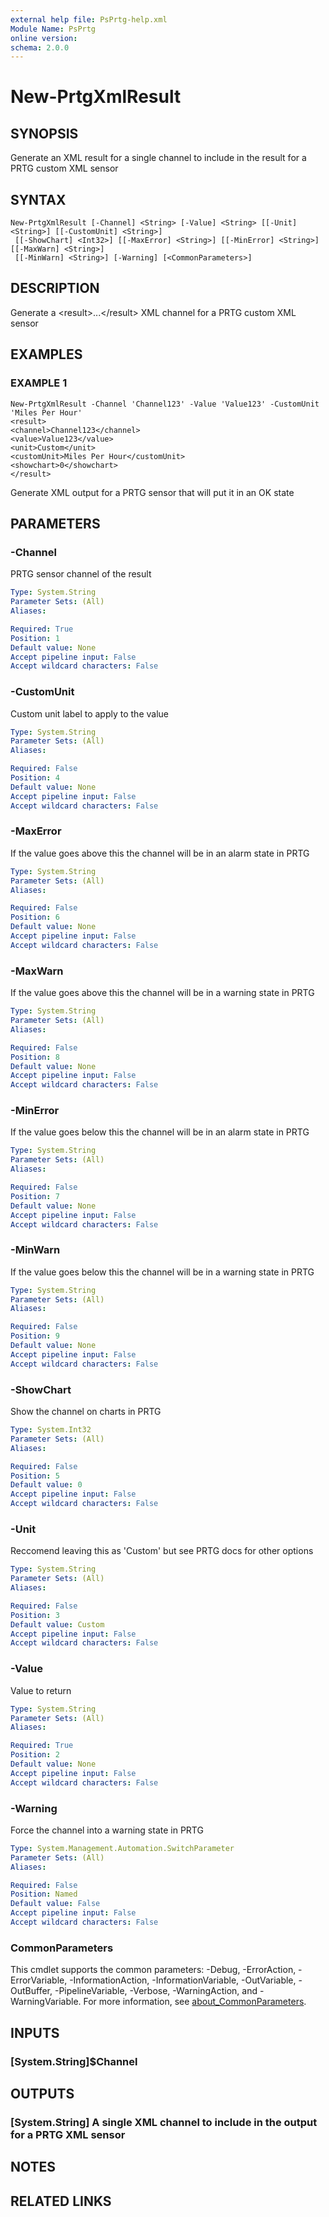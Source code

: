 ```yaml
---
external help file: PsPrtg-help.xml
Module Name: PsPrtg
online version:
schema: 2.0.0
---
```


# New-PrtgXmlResult

## SYNOPSIS
Generate an XML result for a single channel to include in the result for a PRTG custom XML sensor

## SYNTAX

```
New-PrtgXmlResult [-Channel] <String> [-Value] <String> [[-Unit] <String>] [[-CustomUnit] <String>]
 [[-ShowChart] <Int32>] [[-MaxError] <String>] [[-MinError] <String>] [[-MaxWarn] <String>]
 [[-MinWarn] <String>] [-Warning] [<CommonParameters>]
```

## DESCRIPTION
Generate a \<result\>...\</result\> XML channel for a PRTG custom XML sensor

## EXAMPLES

### EXAMPLE 1
```
New-PrtgXmlResult -Channel 'Channel123' -Value 'Value123' -CustomUnit 'Miles Per Hour'
<result>
<channel>Channel123</channel>
<value>Value123</value>
<unit>Custom</unit>
<customUnit>Miles Per Hour</customUnit>
<showchart>0</showchart>
</result>
```

Generate XML output for a PRTG sensor that will put it in an OK state

## PARAMETERS

### -Channel
PRTG sensor channel of the result

```yaml
Type: System.String
Parameter Sets: (All)
Aliases:

Required: True
Position: 1
Default value: None
Accept pipeline input: False
Accept wildcard characters: False
```

### -CustomUnit
Custom unit label to apply to the value

```yaml
Type: System.String
Parameter Sets: (All)
Aliases:

Required: False
Position: 4
Default value: None
Accept pipeline input: False
Accept wildcard characters: False
```

### -MaxError
If the value goes above this the channel will be in an alarm state in PRTG

```yaml
Type: System.String
Parameter Sets: (All)
Aliases:

Required: False
Position: 6
Default value: None
Accept pipeline input: False
Accept wildcard characters: False
```

### -MaxWarn
If the value goes above this the channel will be in a warning state in PRTG

```yaml
Type: System.String
Parameter Sets: (All)
Aliases:

Required: False
Position: 8
Default value: None
Accept pipeline input: False
Accept wildcard characters: False
```

### -MinError
If the value goes below this the channel will be in an alarm state in PRTG

```yaml
Type: System.String
Parameter Sets: (All)
Aliases:

Required: False
Position: 7
Default value: None
Accept pipeline input: False
Accept wildcard characters: False
```

### -MinWarn
If the value goes below this the channel will be in a warning state in PRTG

```yaml
Type: System.String
Parameter Sets: (All)
Aliases:

Required: False
Position: 9
Default value: None
Accept pipeline input: False
Accept wildcard characters: False
```

### -ShowChart
Show the channel on charts in PRTG

```yaml
Type: System.Int32
Parameter Sets: (All)
Aliases:

Required: False
Position: 5
Default value: 0
Accept pipeline input: False
Accept wildcard characters: False
```

### -Unit
Reccomend leaving this as 'Custom' but see PRTG docs for other options

```yaml
Type: System.String
Parameter Sets: (All)
Aliases:

Required: False
Position: 3
Default value: Custom
Accept pipeline input: False
Accept wildcard characters: False
```

### -Value
Value to return

```yaml
Type: System.String
Parameter Sets: (All)
Aliases:

Required: True
Position: 2
Default value: None
Accept pipeline input: False
Accept wildcard characters: False
```

### -Warning
Force the channel into a warning state in PRTG

```yaml
Type: System.Management.Automation.SwitchParameter
Parameter Sets: (All)
Aliases:

Required: False
Position: Named
Default value: False
Accept pipeline input: False
Accept wildcard characters: False
```

### CommonParameters
This cmdlet supports the common parameters: -Debug, -ErrorAction, -ErrorVariable, -InformationAction, -InformationVariable, -OutVariable, -OutBuffer, -PipelineVariable, -Verbose, -WarningAction, and -WarningVariable. For more information, see [about_CommonParameters](http://go.microsoft.com/fwlink/?LinkID=113216).

## INPUTS

### [System.String]$Channel
## OUTPUTS

### [System.String] A single XML channel to include in the output for a PRTG XML sensor
## NOTES

## RELATED LINKS
